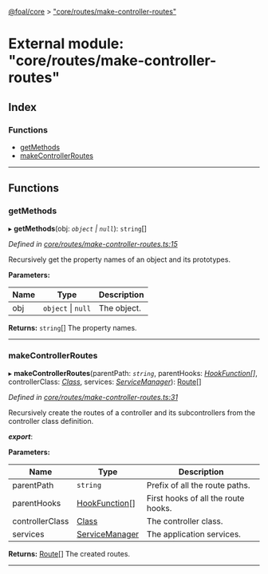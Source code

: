 [@foal/core](../README.md) > ["core/routes/make-controller-routes"](../modules/_core_routes_make_controller_routes_.md)

# External module: "core/routes/make-controller-routes"

## Index

### Functions

* [getMethods](_core_routes_make_controller_routes_.md#getmethods)
* [makeControllerRoutes](_core_routes_make_controller_routes_.md#makecontrollerroutes)

---

## Functions

<a id="getmethods"></a>

###  getMethods

▸ **getMethods**(obj: *`object` \| `null`*): `string`[]

*Defined in [core/routes/make-controller-routes.ts:15](https://github.com/FoalTS/foal/blob/7934e4d7/packages/core/src/core/routes/make-controller-routes.ts#L15)*

Recursively get the property names of an object and its prototypes.

**Parameters:**

| Name | Type | Description |
| ------ | ------ | ------ |
| obj | `object` \| `null` |  The object. |

**Returns:** `string`[]
The property names.

___
<a id="makecontrollerroutes"></a>

###  makeControllerRoutes

▸ **makeControllerRoutes**(parentPath: *`string`*, parentHooks: *[HookFunction](_core_hooks_.md#hookfunction)[]*, controllerClass: *[Class](_core_class_interface_.md#class)*, services: *[ServiceManager](../classes/_core_service_manager_.servicemanager.md)*): [Route](../interfaces/_core_routes_route_interface_.route.md)[]

*Defined in [core/routes/make-controller-routes.ts:31](https://github.com/FoalTS/foal/blob/7934e4d7/packages/core/src/core/routes/make-controller-routes.ts#L31)*

Recursively create the routes of a controller and its subcontrollers from the controller class definition.

*__export__*: 

**Parameters:**

| Name | Type | Description |
| ------ | ------ | ------ |
| parentPath | `string` |  Prefix of all the route paths. |
| parentHooks | [HookFunction](_core_hooks_.md#hookfunction)[] |  First hooks of all the route hooks. |
| controllerClass | [Class](_core_class_interface_.md#class) |  The controller class. |
| services | [ServiceManager](../classes/_core_service_manager_.servicemanager.md) |  The application services. |

**Returns:** [Route](../interfaces/_core_routes_route_interface_.route.md)[]
The created routes.

___

